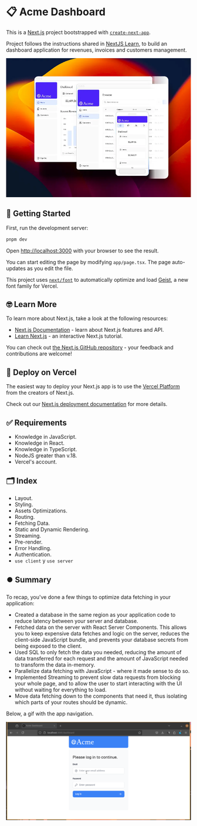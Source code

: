 📋 Acme Dashboard
=================

This is a [Next.js](https://nextjs.org) project bootstrapped with [`create-next-app`](https://nextjs.org/docs/app/api-reference/cli/create-next-app).

Project follows the instructions shared in [NextJS Learn](https://nextjs.org/learn), to build an dashboard application for revenues, invoices and customers management.

![Acme Dashboard](public/acme-dashboard.webp)

🚀 Getting Started
------------------

First, run the development server:

```bash
pnpm dev
```

Open [http://localhost:3000](http://localhost:3000) with your browser to see the result.

You can start editing the page by modifying `app/page.tsx`. The page auto-updates as you edit the file.

This project uses [`next/font`](https://nextjs.org/docs/app/building-your-application/optimizing/fonts) to automatically optimize and load [Geist](https://vercel.com/font), a new font family for Vercel.

🤓 Learn More
-------------

To learn more about Next.js, take a look at the following resources:

- [Next.js Documentation](https://nextjs.org/docs) - learn about Next.js features and API.
- [Learn Next.js](https://nextjs.org/learn) - an interactive Next.js tutorial.

You can check out [the Next.js GitHub repository](https://github.com/vercel/next.js) - your feedback and contributions are welcome!

🔻 Deploy on Vercel
-------------------

The easiest way to deploy your Next.js app is to use the [Vercel Platform](https://vercel.com/new?utm_medium=default-template&filter=next.js&utm_source=create-next-app&utm_campaign=create-next-app-readme) from the creators of Next.js.

Check out our [Next.js deployment documentation](https://nextjs.org/docs/app/building-your-application/deploying) for more details.

✅ Requirements
---------------

- Knowledge in JavaScript.
- Knowledge in React.
- Knowledge in TypeScript.
- NodeJS greater than v.18.
- Vercel's account.

🗂️ Index
--------

- Layout.
- Styling.
- Assets Optimizations.
- Routing.
- Fetching Data.
- Static and Dynamic Rendering.
- Streaming.
- Pre-render.
- Error Handling.
- Authentication.
- `use client` y `use server`

⏺️ Summary
----------

To recap, you've done a few things to optimize data fetching in your application:

- Created a database in the same region as your application code to reduce latency between your server and database.
- Fetched data on the server with React Server Components. This allows you to keep expensive data fetches and logic on the server, reduces the client-side JavaScript bundle, and prevents your database secrets from being exposed to the client.
- Used SQL to only fetch the data you needed, reducing the amount of data transferred for each request and the amount of JavaScript needed to transform the data in-memory.
- Parallelize data fetching with JavaScript - where it made sense to do so.
- Implemented Streaming to prevent slow data requests from blocking your whole page, and to allow the user to start interacting with the UI without waiting for everything to load.
- Move data fetching down to the components that need it, thus isolating which parts of your routes should be dynamic.

Below, a gif with the app navigation.

![Acme App navigation](public/acme-app.gif)
